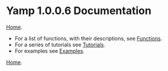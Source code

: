 # Yamp 1.0.0.6 Documentation

[Home](https://github.com/Kove-W-O-Salter/Yamp/).

* For a list of functions,
  with their descriptions,
  see [Functions](./FUNCTIONS.md).
* For a series of tutorials
  see [Tutorials](./tut/INDEX.md).
* For examples see
  [Examples](./examples/INDEX.md).

[Home](https://github.com/Kove-W-O-Salter/Yamp/).
